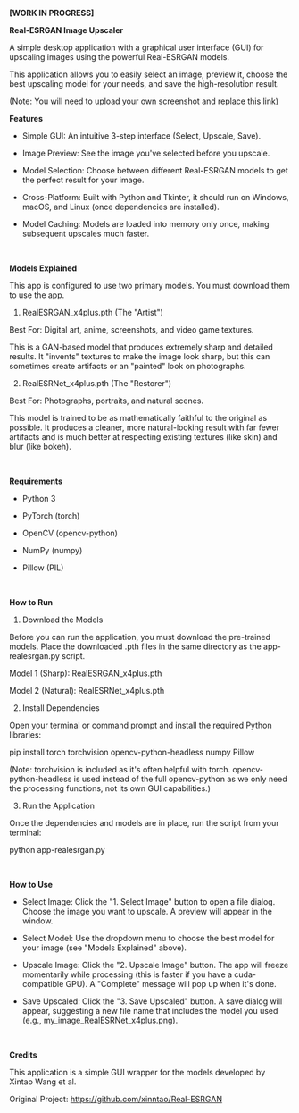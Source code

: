 **[WORK IN PROGRESS]**

**Real-ESRGAN Image Upscaler**

A simple desktop application with a graphical user interface (GUI) for upscaling images using the powerful Real-ESRGAN models.

This application allows you to easily select an image, preview it, choose the best upscaling model for your needs, and save the high-resolution result.

(Note: You will need to upload your own screenshot and replace this link)

**Features**

- Simple GUI: An intuitive 3-step interface (Select, Upscale, Save).

- Image Preview: See the image you've selected before you upscale.

- Model Selection: Choose between different Real-ESRGAN models to get the perfect result for your image.

- Cross-Platform: Built with Python and Tkinter, it should run on Windows, macOS, and Linux (once dependencies are installed).

- Model Caching: Models are loaded into memory only once, making subsequent upscales much faster.
<br>

**Models Explained**

This app is configured to use two primary models. You must download them to use the app.

1. RealESRGAN_x4plus.pth (The "Artist")

Best For: Digital art, anime, screenshots, and video game textures.

This is a GAN-based model that produces extremely sharp and detailed results. It "invents" textures to make the image look sharp, but this can sometimes create artifacts or an "painted" look on photographs.

2. RealESRNet_x4plus.pth (The "Restorer")

Best For: Photographs, portraits, and natural scenes.

This model is trained to be as mathematically faithful to the original as possible. It produces a cleaner, more natural-looking result with far fewer artifacts and is much better at respecting existing textures (like skin) and blur (like bokeh).

<br>

**Requirements**

- Python 3

- PyTorch (torch)

- OpenCV (opencv-python)

- NumPy (numpy)

- Pillow (PIL)

<br>


**How to Run**

1. Download the Models

Before you can run the application, you must download the pre-trained models. Place the downloaded .pth files in the same directory as the app-realesrgan.py script.

Model 1 (Sharp): RealESRGAN_x4plus.pth

Model 2 (Natural): RealESRNet_x4plus.pth

2. Install Dependencies

Open your terminal or command prompt and install the required Python libraries:

pip install torch torchvision opencv-python-headless numpy Pillow


(Note: torchvision is included as it's often helpful with torch. opencv-python-headless is used instead of the full opencv-python as we only need the processing functions, not its own GUI capabilities.)

3. Run the Application

Once the dependencies and models are in place, run the script from your terminal:

python app-realesrgan.py

<br>


**How to Use**

- Select Image: Click the "1. Select Image" button to open a file dialog. Choose the image you want to upscale. A preview will appear in the window.

- Select Model: Use the dropdown menu to choose the best model for your image (see "Models Explained" above).

- Upscale Image: Click the "2. Upscale Image" button. The app will freeze momentarily while processing (this is faster if you have a cuda-compatible GPU). A "Complete" message will pop up when it's done.

- Save Upscaled: Click the "3. Save Upscaled" button. A save dialog will appear, suggesting a new file name that includes the model you used (e.g., my_image_RealESRNet_x4plus.png).

<br>

**Credits**

This application is a simple GUI wrapper for the models developed by Xintao Wang et al.

Original Project: https://github.com/xinntao/Real-ESRGAN
